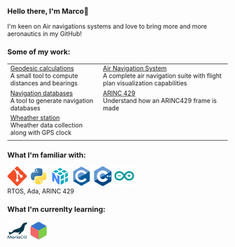 ### Hello there, I'm Marco👋

I'm keen on Air navigations systems and love to bring more and more aeronautics in my GitHub!<br>



### Some of my work:


|||
|-|-|
|[Geodesic calculations](https://github.com/RossWorks/Geodesy)<br>A small tool to compute distances and bearings| [Air Navigation System](https://github.com/RossWorks/PyGama)<br>A complete air navigation suite with flight plan visualization capabilities|
|[Navigation databases](https://github.com/RossWorks/NAV-DB)<br>A tool to generate navigation databases|[ARINC 429](https://github.com/RossWorks/ARINC429)<br>Understand how an ARINC429 frame is made|
|[Wheather station](https://github.com/RossWorks/AutoLightHouse)<br>Wheather data collection along with GPS clock||
|||


### What I'm familiar with:<br>
<img src="Icons/git.png"     alt="git"     width="45"/>
<img src="Icons/python.png"  alt="Python"  width="45"/>
<img src="Icons/NumPy.png"   alt="NumPy"   width="45"/>
<img src="Icons/C.png"       alt="C"       width="45"/>
<img src="Icons/Cpp.png"     alt="Cpp"     width="45"/>
<img src="Icons/Arduino.png" alt="Arduino" width="45"/><br>
RTOS, Ada, ARINC 429


### What I'm currenlty learning:<br>
<img src="Icons/MariaDB.png" alt="MariaDB" width="45"/>
<img src="Icons/GTK.png"     alt="GTK"     width="45"/>

<!--
**RossWorks/RossWorks** is a ✨ _special_ ✨ repository because its `README.md` (this file) appears on your GitHub profile.

Here are some ideas to get you started:

- 🔭 I’m currently working on ...
- 🌱 I’m currently learning ...
- 👯 I’m looking to collaborate on ...
- 🤔 I’m looking for help with ...
- 💬 Ask me about ...
- 📫 How to reach me: ...
- 😄 Pronouns: ...
- ⚡ Fun fact: ...
-->
